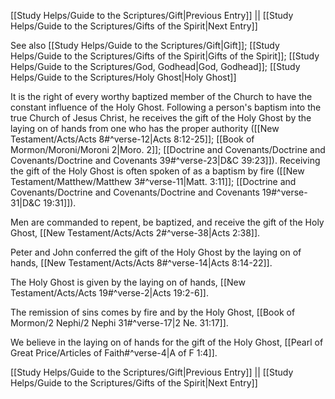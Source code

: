 [[Study Helps/Guide to the Scriptures/Gift|Previous Entry]]  ||  [[Study Helps/Guide to the Scriptures/Gifts of the Spirit|Next Entry]]

 See also [[Study Helps/Guide to the Scriptures/Gift|Gift]]; [[Study Helps/Guide to the Scriptures/Gifts of the Spirit|Gifts of the Spirit]]; [[Study Helps/Guide to the Scriptures/God, Godhead|God, Godhead]]; [[Study Helps/Guide to the Scriptures/Holy Ghost|Holy Ghost]]

 It is the right of every worthy baptized member of the Church to have the constant influence of the Holy Ghost. Following a person's baptism into the true Church of Jesus Christ, he receives the gift of the Holy Ghost by the laying on of hands from one who has the proper authority ([[New Testament/Acts/Acts 8#^verse-12|Acts 8:12-25]]; [[Book of Mormon/Moroni/Moroni 2|Moro. 2]]; [[Doctrine and Covenants/Doctrine and Covenants/Doctrine and Covenants 39#^verse-23|D&C 39:23]]). Receiving the gift of the Holy Ghost is often spoken of as a baptism by fire ([[New Testament/Matthew/Matthew 3#^verse-11|Matt. 3:11]]; [[Doctrine and Covenants/Doctrine and Covenants/Doctrine and Covenants 19#^verse-31|D&C 19:31]]).

 Men are commanded to repent, be baptized, and receive the gift of the Holy Ghost, [[New Testament/Acts/Acts 2#^verse-38|Acts 2:38]].

 Peter and John conferred the gift of the Holy Ghost by the laying on of hands, [[New Testament/Acts/Acts 8#^verse-14|Acts 8:14-22]].

 The Holy Ghost is given by the laying on of hands, [[New Testament/Acts/Acts 19#^verse-2|Acts 19:2-6]].

 The remission of sins comes by fire and by the Holy Ghost, [[Book of Mormon/2 Nephi/2 Nephi 31#^verse-17|2 Ne. 31:17]].

 We believe in the laying on of hands for the gift of the Holy Ghost, [[Pearl of Great Price/Articles of Faith#^verse-4|A of F 1:4]].

[[Study Helps/Guide to the Scriptures/Gift|Previous Entry]]  ||  [[Study Helps/Guide to the Scriptures/Gifts of the Spirit|Next Entry]]